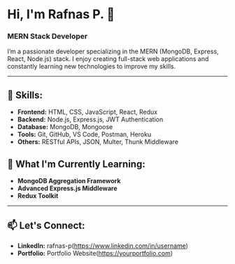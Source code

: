 # Hi, I'm Rafnas P. 👋

### MERN Stack Developer

I’m a passionate developer specializing in the MERN (MongoDB, Express, React, Node.js) stack. I enjoy creating full-stack web applications and constantly learning new technologies to improve my skills.

---

## 🚀 Skills:

- **Frontend:** HTML, CSS, JavaScript, React, Redux
- **Backend:** Node.js, Express.js, JWT Authentication
- **Database:** MongoDB, Mongoose
- **Tools:** Git, GitHub, VS Code, Postman, Heroku
- **Others:** RESTful APIs, JSON, Multer, Thunk Middleware


## 🌱 What I'm Currently Learning:
- **MongoDB Aggregation Framework**
- **Advanced Express.js Middleware**
- **Redux Toolkit**

---

## 📫 Let's Connect:
- **LinkedIn:** rafnas-p(https://www.linkedin.com/in/username)
- **Portfolio:** Portfolio Website(https://yourportfolio.com)

